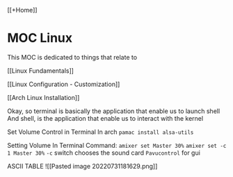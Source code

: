 [[+Home]]

# MOC Linux
This MOC is dedicated to things that relate to


[[Linux Fundamentals]]

[[Linux Configuration - Customization]]

[[Arch Linux Installation]]


Okay, so terminal is basically the application that enable us to launch shell
And shell, is the application that enable us to interact with the kernel

Set Volume Control in Terminal
In arch
`pamac install alsa-utils`


Setting Volume In Terminal
Command: `amixer set Master 30%`
`amixer set -c 1 Master 30%` 
`-c` switch chooses the sound card
`Pavucontrol` for gui



ASCII TABLE
![[Pasted image 20220731181629.png]]
